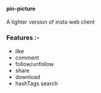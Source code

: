 #### pin-picture    
A lighter version of insta web client  

### Features :-    
- like   
- comment   
- follow/unfollow    
- share    
- download   
- hashTags search    
